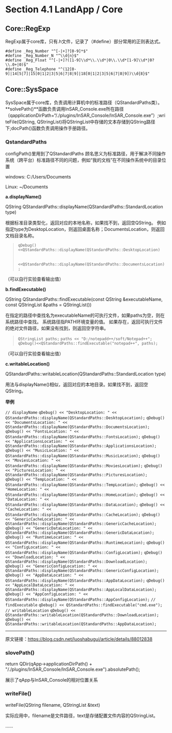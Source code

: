 # Section 4.1 LandApp / Core

## Core::RegExp

RegExp属于core库，只有.h文件，记录了（#define）部分常用的正则表达式。
```
#define _Reg_Number "^[-|+]?[0-9]*$"
#define _Reg_Number_N "^\\d{n}$"
#define _Reg_Float "^[-|+]?([1-9]\\d*\\.\\d*|0\\.\\d*[1-9]\\d*|0?\\.0+|0)$"
#define _Reg_Telephone "^(12[0-9]|14[5|7]|15[0|1|2|3|5|6|7|8|9]|18[0|1|2|3|5|6|7|8|9])\\d{8}$"
```

## Core::SysSpace

SysSpace属于core库，负责调用计算机中的标准路径（QStandardPaths类）。**solvePath()**函数负责调用InSAR_Console.exe所在路径（qapplicationDirPath+“/./plugins/InSAR_Console/InSAR_Console.exe”）;writeFile(QString, QStringList)将QStringList中存储的文本存储到QString路径下;docPath()函数负责调用操作手册路径。

### QstandardPaths

configPath()里用到了QStandardPaths 顾名思义为标准路径，用于解决不同操作系统（跨平台）标准路径不同的问题，例如“我的文档”在不同操作系统中的目录位置

windows:	C:/Users/Documents

Linux:			~/Documents

**a.displayName()**

QString QStandardPaths::displayName(QStandardPaths::StandardLocation type)

根据标准目录类型化，返回对应的本地名称，如果找不到，返回空QString。 例如指定type为DesktopLocation，则返回桌面名称；DocumentsLocation，则返回文档目录名称。

> `qDebug()<<QStandardPaths::displayName(QStandardPaths::DesktopLocation)`
>
> ​           `<<QStandardPaths::displayName(QStandardPaths::DocumentsLocation);`

（可以自行实验查看输出值）

**b.findExecutable()**

QString QStandardPaths::findExecutable(const QString &executableName, const QStringList &paths = QStringList())

在指定的路径中查找名为executableName的可执行文件，如果paths为空，则在系统路径中查找。 系统路径指PATH环境变量的值。 如果存在，返回可执行文件的绝对文件路径，如果没有找到，则返回空字符串。

> `QStringList paths;`
> `paths << "D:/notepadd++/soft/Notepad++";`
> `qDebug()<<QStandardPaths::findExecutable("notepad++", paths);`

（可以自行实验查看输出值）

**c.writableLocation()**

QStandardPaths::writableLocation(QStandardPaths::StandardLocation type)

用法与displayName()相似，返回对应的本地目录。如果找不到，返回空QString。

 **举例**

`// displayName`
`qDebug() << "DesktopLocation: " << QStandardPaths::displayName(QStandardPaths::DesktopLocation);`
`qDebug() << "DocumentsLocation: " << QStandardPaths::displayName(QStandardPaths::DocumentsLocation);`
`qDebug() << "FontsLocation: " << QStandardPaths::displayName(QStandardPaths::FontsLocation);`
`qDebug() << "ApplicationsLocation: " << QStandardPaths::displayName(QStandardPaths::ApplicationsLocation);`
`qDebug() << "MusicLocation: " << QStandardPaths::displayName(QStandardPaths::MusicLocation);`
`qDebug() << "MoviesLocation: " << QStandardPaths::displayName(QStandardPaths::MoviesLocation);`
`qDebug() << "PicturesLocation: " << QStandardPaths::displayName(QStandardPaths::PicturesLocation);`
`qDebug() << "TempLocation: " << QStandardPaths::displayName(QStandardPaths::TempLocation);`
`qDebug() << "HomeLocation: " << QStandardPaths::displayName(QStandardPaths::HomeLocation);`
`qDebug() << "DataLocation: " << QStandardPaths::displayName(QStandardPaths::DataLocation);`
`qDebug() << "CacheLocation: " << QStandardPaths::displayName(QStandardPaths::CacheLocation);`
`qDebug() << "GenericCacheLocation: " << QStandardPaths::displayName(QStandardPaths::GenericCacheLocation);`
`qDebug() << "GenericDataLocation: " << QStandardPaths::displayName(QStandardPaths::GenericDataLocation);`
`qDebug() << "RuntimeLocation: " << QStandardPaths::displayName(QStandardPaths::RuntimeLocation);`
`qDebug() << "ConfigLocation: " << QStandardPaths::displayName(QStandardPaths::ConfigLocation);`
`qDebug() << "DownloadLocation: " << QStandardPaths::displayName(QStandardPaths::DownloadLocation);`
`qDebug() << "GenericConfigLocation: " << QStandardPaths::displayName(QStandardPaths::GenericConfigLocation);`
`qDebug() << "AppDataLocation: " << QStandardPaths::displayName(QStandardPaths::AppDataLocation);`
`qDebug() << "AppLocalDataLocation: " << QStandardPaths::displayName(QStandardPaths::AppLocalDataLocation);`
`qDebug() << "AppConfigLocation: " << QStandardPaths::displayName(QStandardPaths::AppConfigLocation);`
`// findExecutable`
`qDebug() << QStandardPaths::findExecutable("cmd.exe");`
`// writableLocation`
`qDebug() << QStandardPaths::writableLocation(QStandardPaths::DownloadLocation);`
`qDebug() << QStandardPaths::writableLocation(QStandardPaths::AppDataLocation);`

------------------------------------------------

原文链接：https://blog.csdn.net/luoshabugui/article/details/88012838

### slovePath()

return QDir(qApp->applicationDirPath() + "/./plugins/InSAR_Console/InSAR_Console.exe").absolutePath();

展示了qApp与InSAR_Console的相对位置关系

### writeFile()

writeFile(QString filename, QStringList &text)

实际应用中，filename是文件路径，text是存储配置文件内容的QStringList。

……